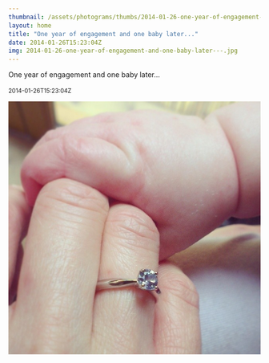 ```yaml
---
thumbnail: /assets/photograms/thumbs/2014-01-26-one-year-of-engagement-and-one-baby-later---.jpg
layout: home
title: "One year of engagement and one baby later..."
date: 2014-01-26T15:23:04Z
img: 2014-01-26-one-year-of-engagement-and-one-baby-later---.jpg
---
```


One year of engagement and one baby later...

<small>2014-01-26T15:23:04Z</small>

![One year of engagement and one baby later...](2014-01-26-one-year-of-engagement-and-one-baby-later---.jpg)
